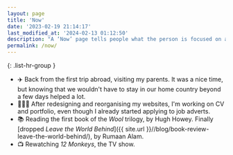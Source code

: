 ```yaml
---
layout: page
title: 'Now'
date: '2023-02-19 21:14:17'
last_modified_at: '2024-02-13 01:12:50'
description: "A ‘Now’ page tells people what the person is focused on at this point in their life. From an <a href='https://nownownow.com/about'>idea by Derek Sivers</a>."
permalink: /now/
---
```

{: .list-hr-group }
- ✈️ Back from the first trip abroad, visiting my parents. It was a nice time, but knowing that we wouldn't have to stay in our home country beyond a few days helped a lot.
- 👨🏻‍💻 After redesigning and reorganising my websites, I'm working on CV and portfolio, even though I already started applying to job adverts.
- 📚 Reading the first book of the *Wool* trilogy, by Hugh Howey. Finally [dropped *Leave the World Behind*]({{ site.url }}//blog/book-review-leave-the-world-behind/), by Rumaan Alam.
- 📺 Rewatching _12 Monkeys_, the TV show.